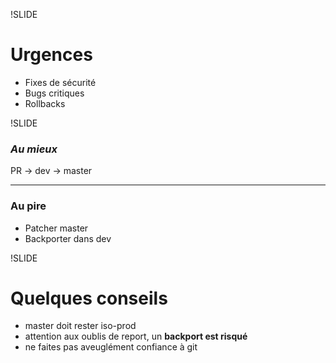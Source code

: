!SLIDE
# Urgences

- Fixes de sécurité
- Bugs critiques
- Rollbacks


!SLIDE
### *Au mieux*

PR → dev → master

* * *

### **Au pire**

- Patcher master
- Backporter dans dev


!SLIDE
# Quelques conseils

- master doit rester iso-prod
- attention aux oublis de report, un **backport est risqué**
- ne faites pas aveuglément confiance à git
